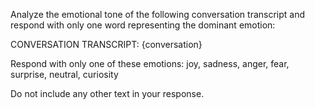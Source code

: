Analyze the emotional tone of the following conversation transcript and respond with only one word representing the dominant emotion:

CONVERSATION TRANSCRIPT:
{conversation}

Respond with only one of these emotions: joy, sadness, anger, fear, surprise, neutral, curiosity

Do not include any other text in your response.